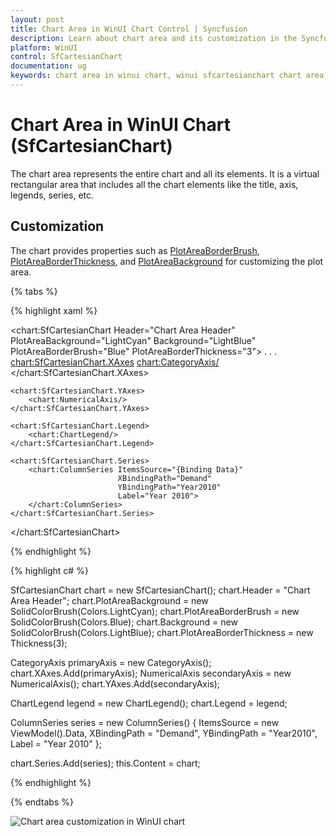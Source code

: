 ```yaml
---
layout: post
title: Chart Area in WinUI Chart Control | Syncfusion
description: Learn about chart area and its customization in the Syncfusion® WinUI Chart (SfCartesianChart) control.
platform: WinUI
control: SfCartesianChart
documentation: ug
keywords: chart area in winui chart, winui sfcartesianchart chart area, winui chart area customization, syncfusion winui chart area, winui sfcartesianchart area settings.
---
```


# Chart Area in WinUI Chart (SfCartesianChart)

The chart area represents the entire chart and all its elements. It is a virtual rectangular area that includes all the chart elements like the title, axis, legends, series, etc.

## Customization

The chart provides properties such as [PlotAreaBorderBrush](https://help.syncfusion.com/cr/winui/Syncfusion.UI.Xaml.Charts.SfCartesianChart.html#Syncfusion_UI_Xaml_Charts_SfCartesianChart_PlotAreaBorderBrush), [PlotAreaBorderThickness](https://help.syncfusion.com/cr/winui/Syncfusion.UI.Xaml.Charts.SfCartesianChart.html#Syncfusion_UI_Xaml_Charts_SfCartesianChart_PlotAreaBorderThickness), and [PlotAreaBackground](https://help.syncfusion.com/cr/winui/Syncfusion.UI.Xaml.Charts.SfCartesianChart.html#Syncfusion_UI_Xaml_Charts_SfCartesianChart_PlotAreaBackground) for customizing the plot area.

{% tabs %}

{% highlight xaml %}

<chart:SfCartesianChart Header="Chart Area Header" 
                        PlotAreaBackground="LightCyan" 
                        Background="LightBlue"
                        PlotAreaBorderBrush="Blue" 
                        PlotAreaBorderThickness="3">
. . .
    <chart:SfCartesianChart.XAxes>
        <chart:CategoryAxis/>
    </chart:SfCartesianChart.XAxes>

    <chart:SfCartesianChart.YAxes>
        <chart:NumericalAxis/>
    </chart:SfCartesianChart.YAxes>

    <chart:SfCartesianChart.Legend>
        <chart:ChartLegend/>
    </chart:SfCartesianChart.Legend>

    <chart:SfCartesianChart.Series>
        <chart:ColumnSeries ItemsSource="{Binding Data}" 
                            XBindingPath="Demand" 
                            YBindingPath="Year2010" 
                            Label="Year 2010">
        </chart:ColumnSeries>
    </chart:SfCartesianChart.Series>

</chart:SfCartesianChart>

{% endhighlight %}

{% highlight c# %}

SfCartesianChart chart = new SfCartesianChart();
chart.Header = "Chart Area Header";
chart.PlotAreaBackground = new SolidColorBrush(Colors.LightCyan);
chart.PlotAreaBorderBrush = new SolidColorBrush(Colors.Blue);
chart.Background = new SolidColorBrush(Colors.LightBlue);
chart.PlotAreaBorderThickness = new Thickness(3);

CategoryAxis primaryAxis = new CategoryAxis();
chart.XAxes.Add(primaryAxis);
NumericalAxis secondaryAxis = new NumericalAxis();
chart.YAxes.Add(secondaryAxis);

ChartLegend legend = new ChartLegend();
chart.Legend = legend;

ColumnSeries series = new ColumnSeries()
{
    ItemsSource = new ViewModel().Data,
    XBindingPath = "Demand",
    YBindingPath = "Year2010",
    Label = "Year 2010"
};

chart.Series.Add(series);
this.Content = chart;

{% endhighlight %}

{% endtabs %}

![Chart area customization in WinUI chart](Chart-Area_images/WinUI_chart_area.png)
